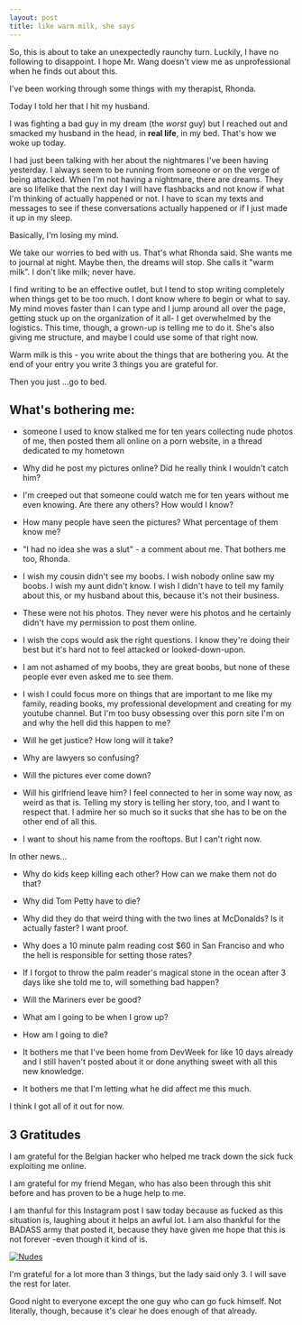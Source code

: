 ```yaml
---
layout: post
title: like warm milk, she says
---
```


So, this is about to take an unexpectedly raunchy turn. Luckily, I have no following to disappoint. I hope Mr. Wang doesn't view me as unprofessional when he finds out about this. 

I've been working through some things with my therapist, Rhonda. 

Today I told her that I hit my husband. 

I was fighting a bad guy in my dream (the *worst* guy) but I reached out and smacked my husband in the head, in **real life**, in my bed. That's how we woke up today. 

I had just been talking with her about the nightmares I've been having yesterday. I always seem to be running from someone or on the verge of being attacked. When I'm not having a nightmare, there are dreams. They are so lifelike that the next day I will have flashbacks and not know if what I'm thinking of actually happened or not. I have to scan my texts and messages to see if these conversations actually happened or if I just made it up in my sleep.

Basically, I'm losing my mind. 

We take our worries to bed with us. That's what Rhonda said. She wants me to journal at night. Maybe then, the dreams will stop. She calls it "warm milk". I don't like milk; never have. 

I find writing to be an effective outlet, but I tend to stop writing completely when things get to be too much. I dont know where to begin or what to say. My mind moves faster than I can type and I jump around all over the page, getting stuck up on the organization of it all- I get overwhelmed by the logistics. This time, though, a grown-up is telling me to do it. She's also giving me structure, and maybe I could use some of that right now. 

Warm milk is this - you write about the things that are bothering you. At the end of your entry you write 3 things you are grateful for. 

Then you just ...go to bed. 

## What's bothering me:

- someone I used to know stalked me for ten years collecting nude photos of me, then posted them all online on a porn website, in a thread dedicated to my hometown 

- Why did he post my pictures online? Did he really think I wouldn't catch him? 

- I'm creeped out that someone could watch me for ten years without me even knowing. Are there any others? How would I know?

- How many people have seen the pictures? What percentage of them know me?

- "I had no idea she was a slut" - a comment about me. That bothers me too, Rhonda. 

- I wish my cousin didn't see my boobs. I wish nobody online saw my boobs. I wish my aunt didn't know. I wish I didn't have to tell my family about this, or my husband about this, because it's not their business. 

- These were not his photos. They never were his photos and he certainly didn't have my permission to post them online. 

- I wish the cops would ask the right questions. I know they're doing their best but it's hard not to feel attacked or looked-down-upon. 

- I am not ashamed of my boobs, they are great boobs, but none of these people ever even asked me to see them. 

- I wish I could focus more on things that are important to me like my family, reading books, my professional development and creating for my youtube channel. But I'm too busy obsessing over this porn site I'm on and why the hell did this happen to me?

- Will he get justice? How long will it take?

- Why are lawyers so confusing? 

- Will the pictures ever come down?

- Will his girlfriend leave him? I feel connected to her in some way now, as weird as that is. Telling my story is telling her story, too, and I want to respect that. I admire her so much so it sucks that she has to be on the other end of all this. 

- I want to shout his name from the rooftops. But I can't right now.
 
In other news...  

- Why do kids keep killing each other? How can we make them not do that?

- Why did Tom Petty have to die?  

- Why did they do that weird thing with the two lines at McDonalds? Is it actually faster? I want proof. 

- Why does a 10 minute palm reading cost $60 in San Franciso and who the hell is responsible for setting those rates?

- If I forgot to throw the palm reader's magical stone in the ocean after 3 days like she told me to, will something bad happen?

- Will the Mariners ever be good?

- What am I going to be when I grow up? 

- How am I going to die? 

- It bothers me that I've been home from DevWeek for like 10 days already and I still haven't posted about it or done anything sweet with all this new knowledge. 
- It bothers me that I'm letting what he did affect me this much. 

I think I got all of it out for now. 


## 3 Gratitudes

I am grateful for the Belgian hacker who helped me track down the sick fuck exploiting me online. 

I am grateful for my friend Megan, who has also been through this shit before and has proven to be a huge help to me. 

I am thanful for this Instagram post I saw today because as fucked as this situation is, laughing about it helps an awful lot. I am also thankful for the BADASS army that posted it, because they have given me hope that this is not forever -even though it kind of is. 

[![Nudes](https://github.com/kdawgy/kdawgy.github.io/blob/master/_posts/assets/noodz.jpeg?raw=true)](https://www.instagram.com/p/BfG1xbFj1AM/?taken-by=thebadass_army)



I'm grateful for a lot more than 3 things, but the lady said only 3. I will save the rest for later. 

Good night to everyone except the one guy who can go fuck himself. Not literally, though, because it's clear he does enough of that already. 



